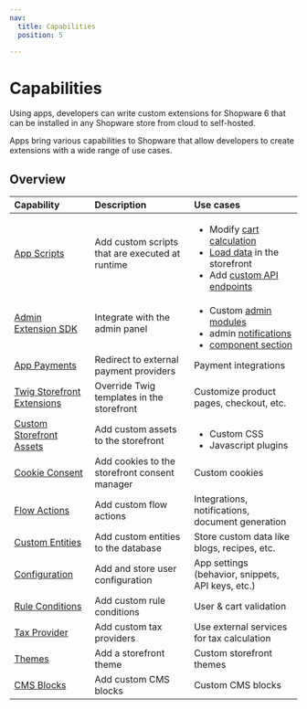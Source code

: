 ```yaml
---
nav:
  title: Capabilities
  position: 5

---
```


# Capabilities

Using apps, developers can write custom extensions for Shopware 6 that can be installed in any Shopware store from cloud to self-hosted. 

Apps bring various capabilities to Shopware that allow developers to create extensions with a wide range of use cases.

## Overview

| Capability | Description | Use cases |
| :--- | :--- | :--- |
| [App Scripts](app-scripts/index.md) | Add custom scripts that are executed at runtime | <ul style="margin-bottom: 0;"><li>Modify <a href="app-scripts/cart-manipulation">cart calculation</a></li><li><a href="app-scripts/data-loading">Load data</a> in the storefront</li><li>Add <a href="app-scripts/custom-endpoints">custom API endpoints</a></li></ul> |
| [Admin Extension SDK](https://shopware.github.io/admin-extension-sdk/) | Integrate with the admin panel | <ul style="margin-bottom: 0;"><li>Custom <a href="https://shopware.github.io/admin-extension-sdk/docs/guide/api-reference/ui/mainModule">admin modules</a></li><li>admin <a href="starter/starter-admin-extension">notifications</a></li><li><a href="https://shopware.github.io/admin-extension-sdk/docs/guide/api-reference/ui/component-section">component section</a></li></ul> |
| [App Payments](payment.md) | Redirect to external payment providers | Payment integrations |
| [Twig Storefront Extensions](storefront/) | Override Twig templates in the storefront | Customize product pages, checkout, etc. |
| [Custom Storefront Assets](storefront/#custom-assets-in-apps) | Add custom assets to the storefront | <ul style="margin-bottom: 0;"><li>Custom CSS</li><li>Javascript plugins</li></ul> |
| [Cookie Consent](storefront/cookies-with-apps.md) | Add cookies to the storefront consent manager | Custom cookies |
| [Flow Actions](flow-builder/add-custom-flow-actions-from-app-system.md) | Add custom flow actions | Integrations, notifications, document generation |
| [Custom Entities](custom-data/custom-entities.md) | Add custom entities to the database | Store custom data like blogs, recipes, etc. |
| [Configuration](configuration.md) | Add and store user configuration | App settings (behavior, snippets, API keys, etc.) |
| [Rule Conditions](rule-builder/add-custom-rule-conditions.md) | Add custom rule conditions | User & cart validation |
| [Tax Provider](tax-provider.md) | Add custom tax providers | Use external services for tax calculation |
| [Themes](storefront/apps-as-themes.md) | Add a storefront theme | Custom storefront themes |
| [CMS Blocks](content/cms/add-custom-cms-blocks.md) | Add custom CMS blocks | Custom CMS blocks |
